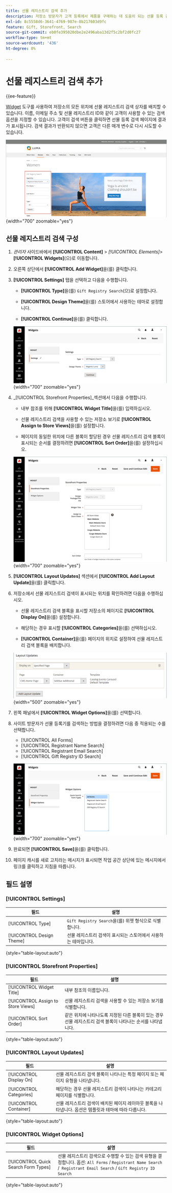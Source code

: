 ```yaml
---
title: 선물 레지스트리 검색 추가
description: 저장소 방문자가 고객 등록에서 제품을 구매하는 데 도움이 되는 선물 등록 검색 상자를 배치하는 방법을 알아봅니다.
exl-id: 8c5558d6-3641-4769-987e-8b217603d9fc
feature: Gift, Storefront, Search
source-git-commit: eb0fe395020dbe2e2496aba13d2f5c2bf2d0fc27
workflow-type: tm+mt
source-wordcount: '436'
ht-degree: 0%

---
```


# 선물 레지스트리 검색 추가

{{ee-feature}}

[Widget](../content-design/widgets.md) 도구를 사용하여 저장소의 모든 위치에 선물 레지스트리 검색 상자를 배치할 수 있습니다. 이름, 이메일 주소 및 선물 레지스트리 ID와 같이 고객이 사용할 수 있는 검색 옵션을 지정할 수 있습니다. 고객이 검색 버튼을 클릭하면 선물 등록 검색 페이지에 결과가 표시됩니다. 검색 결과가 반환되지 않으면 고객은 다른 매개 변수로 다시 시도할 수 있습니다.

![Storefront - 선물 레지스트리 검색 예](./assets/storefront-gift-registry-search.png){width="700" zoomable="yes"}

## 선물 레지스트리 검색 구성

1. _관리자_ 사이드바에서 **[!UICONTROL Content]** > _[!UICONTROL Elements]_>**[!UICONTROL Widgets]**(으)로 이동합니다.

1. 오른쪽 상단에서 **[!UICONTROL Add Widget]**&#x200B;을(를) 클릭합니다.

1. **[!UICONTROL Settings]** 탭을 선택하고 다음을 수행합니다.

   - **[!UICONTROL Type]**&#x200B;을(를) `Gift Registry Search`(으)로 설정합니다.

   - **[!UICONTROL Design Theme]**&#x200B;을(를) 스토어에서 사용하는 테마로 설정합니다.

   - **[!UICONTROL Continue]**&#x200B;을(를) 클릭합니다.

   ![선물 레지스트리 - 검색 설정](./assets/widget-gift-registry-search-settings.png){width="700" zoomable="yes"}

1. _[!UICONTROL Storefront Properties]_섹션에서 다음을 수행합니다.

   - 내부 참조를 위해 **[!UICONTROL Widget Title]**&#x200B;을(를) 입력하십시오.

   - 선물 레지스트리 검색을 사용할 수 있는 저장소 보기로 **[!UICONTROL Assign to Store Views]**&#x200B;을(를) 설정합니다.

   - 페이지의 동일한 위치에 다른 블록이 할당된 경우 선물 레지스트리 검색 블록이 표시되는 순서를 결정하려면 **[!UICONTROL Sort Order]**&#x200B;을(를) 설정하십시오.

   ![선물 레지스트리 - 상점 속성](./assets/widget-gift-registry-search-storefront-properties.png){width="700" zoomable="yes"}

1. **[!UICONTROL Layout Updates]** 섹션에서 **[!UICONTROL Add Layout Update]**&#x200B;을(를) 클릭합니다.

1. 저장소에서 선물 레지스트리 검색이 표시되는 위치를 확인하려면 다음을 수행하십시오.

   - 선물 레지스트리 검색 블록을 표시할 저장소의 페이지로 **[!UICONTROL Display On]**&#x200B;을(를) 설정합니다.

   - 해당하는 경우 표시할 **[!UICONTROL Categories]**&#x200B;을(를) 선택하십시오.

   - **[!UICONTROL Container]**&#x200B;을(를) 페이지의 위치로 설정하여 선물 레지스트리 검색 블록을 배치합니다.

   ![선물 레지스트리 - 레이아웃 업데이트](./assets/widget-gift-registry-search-layout-updates.png){width="500" zoomable="yes"}

1. 왼쪽 패널에서 **[!UICONTROL Widget Options]**&#x200B;을(를) 선택합니다.

1. 사이트 방문자가 선물 등록기를 검색하는 방법을 결정하려면 다음 중 적용되는 수를 선택합니다.

   - [!UICONTROL All Forms]
   - [!UICONTROL Registrant Name Search]
   - [!UICONTROL Registrant Email Search]
   - [!UICONTROL Gift Registry ID Search]

   ![선물 레지스트리 - 위젯 옵션](./assets/widget-gift-registry-search-widget-options.png){width="700" zoomable="yes"}

1. 완료되면 **[!UICONTROL Save]**&#x200B;을(를) 클릭합니다.

1. 페이지 캐시를 새로 고치라는 메시지가 표시되면 작업 공간 상단에 있는 메시지에서 링크를 클릭하고 지침을 따릅니다.

## 필드 설명

### [!UICONTROL Settings]

| 필드 | 설명 |
|--- |--- |
| [!UICONTROL Type] | `Gift Registry Search`을(를) 위젯 형식으로 식별합니다. |
| [!UICONTROL Design Theme] | 선물 레지스트리 검색이 표시되는 스토어에서 사용하는 테마입니다. |

{style="table-layout:auto"}

### [!UICONTROL Storefront Properties]

| 필드 | 설명 |
|--- |--- |
| [!UICONTROL Widget Title] | 내부 참조의 이름입니다. |
| [!UICONTROL Assign to Store Views] | 선물 레지스트리 검색을 사용할 수 있는 저장소 보기를 식별합니다. |
| [!UICONTROL Sort Order] | 같은 위치에 나타나도록 지정된 다른 블록이 있는 경우 선물 레지스트리 검색 블록이 나타나는 순서를 나타냅니다. |

{style="table-layout:auto"}

### [!UICONTROL Layout Updates]

| 필드 | 설명 |
|--- |--- |
| [!UICONTROL Display On] | 선물 레지스트리 검색 블록이 나타나는 특정 페이지 또는 페이지 유형을 나타냅니다. |
| [!UICONTROL Categories] | 해당하는 경우 선물 레지스트리 검색이 나타나는 카테고리 페이지를 식별합니다. |
| [!UICONTROL Container] | 선물 레지스트리 검색이 배치된 페이지 레이아웃 블록을 나타냅니다. 옵션은 템플릿과 테마에 따라 다릅니다. |

{style="table-layout:auto"}

### [!UICONTROL Widget Options]

| 필드 | 설명 |
|--- |--- |
| [!UICONTROL Quick Search Form Types] | 선물 레지스트리 검색으로 수행할 수 있는 검색 유형을 결정합니다. 옵션: `All Forms` / `Registrant Name Search` /` Registrant Email Search` / `Gift Registry ID Search` |

{style="table-layout:auto"}
